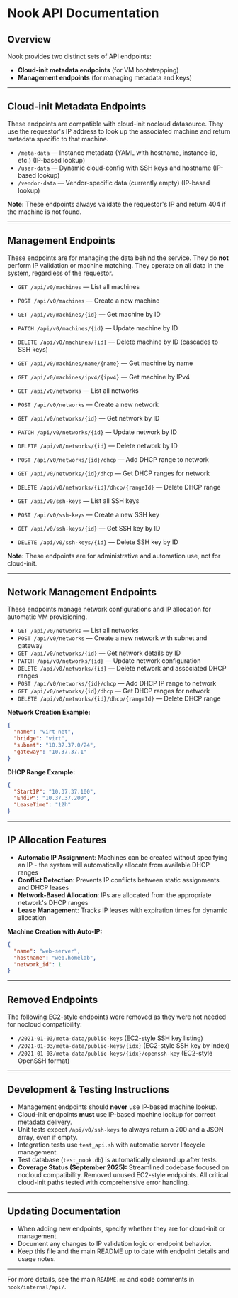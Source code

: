 # Nook API Documentation

## Overview
Nook provides two distinct sets of API endpoints:
- **Cloud-init metadata endpoints** (for VM bootstrapping)
- **Management endpoints** (for managing metadata and keys)

---

## Cloud-init Metadata Endpoints
These endpoints are compatible with cloud-init nocloud datasource. They use the requestor's IP address to look up the associated machine and return metadata specific to that machine.

- `/meta-data` — Instance metadata (YAML with hostname, instance-id, etc.) (IP-based lookup)
- `/user-data` — Dynamic cloud-config with SSH keys and hostname (IP-based lookup)
- `/vendor-data` — Vendor-specific data (currently empty) (IP-based lookup)

**Note:** These endpoints always validate the requestor's IP and return 404 if the machine is not found.

---

## Management Endpoints
These endpoints are for managing the data behind the service. They do **not** perform IP validation or machine matching. They operate on all data in the system, regardless of the requestor.

- `GET /api/v0/machines` — List all machines
- `POST /api/v0/machines` — Create a new machine
- `GET /api/v0/machines/{id}` — Get machine by ID
- `PATCH /api/v0/machines/{id}` — Update machine by ID
- `DELETE /api/v0/machines/{id}` — Delete machine by ID (cascades to SSH keys)
- `GET /api/v0/machines/name/{name}` — Get machine by name
- `GET /api/v0/machines/ipv4/{ipv4}` — Get machine by IPv4

- `GET /api/v0/networks` — List all networks
- `POST /api/v0/networks` — Create a new network
- `GET /api/v0/networks/{id}` — Get network by ID
- `PATCH /api/v0/networks/{id}` — Update network by ID
- `DELETE /api/v0/networks/{id}` — Delete network by ID
- `POST /api/v0/networks/{id}/dhcp` — Add DHCP range to network
- `GET /api/v0/networks/{id}/dhcp` — Get DHCP ranges for network
- `DELETE /api/v0/networks/{id}/dhcp/{rangeId}` — Delete DHCP range

- `GET /api/v0/ssh-keys` — List all SSH keys
- `POST /api/v0/ssh-keys` — Create a new SSH key
- `GET /api/v0/ssh-keys/{id}` — Get SSH key by ID
- `DELETE /api/v0/ssh-keys/{id}` — Delete SSH key by ID

**Note:** These endpoints are for administrative and automation use, not for cloud-init.

---

## Network Management Endpoints
These endpoints manage network configurations and IP allocation for automatic VM provisioning.

- `GET /api/v0/networks` — List all networks
- `POST /api/v0/networks` — Create a new network with subnet and gateway
- `GET /api/v0/networks/{id}` — Get network details by ID
- `PATCH /api/v0/networks/{id}` — Update network configuration
- `DELETE /api/v0/networks/{id}` — Delete network and associated DHCP ranges
- `POST /api/v0/networks/{id}/dhcp` — Add DHCP IP range to network
- `GET /api/v0/networks/{id}/dhcp` — Get DHCP ranges for network
- `DELETE /api/v0/networks/{id}/dhcp/{rangeId}` — Delete DHCP range

**Network Creation Example:**
```json
{
  "name": "virt-net",
  "bridge": "virt",
  "subnet": "10.37.37.0/24",
  "gateway": "10.37.37.1"
}
```

**DHCP Range Example:**
```json
{
  "StartIP": "10.37.37.100",
  "EndIP": "10.37.37.200",
  "LeaseTime": "12h"
}
```

---

## IP Allocation Features
- **Automatic IP Assignment**: Machines can be created without specifying an IP - the system will automatically allocate from available DHCP ranges
- **Conflict Detection**: Prevents IP conflicts between static assignments and DHCP leases
- **Network-Based Allocation**: IPs are allocated from the appropriate network's DHCP ranges
- **Lease Management**: Tracks IP leases with expiration times for dynamic allocation

**Machine Creation with Auto-IP:**
```json
{
  "name": "web-server",
  "hostname": "web.homelab",
  "network_id": 1
}
```

---

## Removed Endpoints
The following EC2-style endpoints were removed as they were not needed for nocloud compatibility:
- `/2021-01-03/meta-data/public-keys` (EC2-style SSH key listing)
- `/2021-01-03/meta-data/public-keys/{idx}` (EC2-style SSH key by index)
- `/2021-01-03/meta-data/public-keys/{idx}/openssh-key` (EC2-style OpenSSH format)

---

## Development & Testing Instructions
- Management endpoints should **never** use IP-based machine lookup.
- Cloud-init endpoints **must** use IP-based machine lookup for correct metadata delivery.
- Unit tests expect `/api/v0/ssh-keys` to always return a 200 and a JSON array, even if empty.
- Integration tests use `test_api.sh` with automatic server lifecycle management.
- Test database (`test_nook.db`) is automatically cleaned up after tests.
- **Coverage Status (September 2025):** Streamlined codebase focused on nocloud compatibility. Removed unused EC2-style endpoints. All critical cloud-init paths tested with comprehensive error handling.

---

## Updating Documentation
- When adding new endpoints, specify whether they are for cloud-init or management.
- Document any changes to IP validation logic or endpoint behavior.
- Keep this file and the main README up to date with endpoint details and usage notes.

---

For more details, see the main `README.md` and code comments in `nook/internal/api/`.
